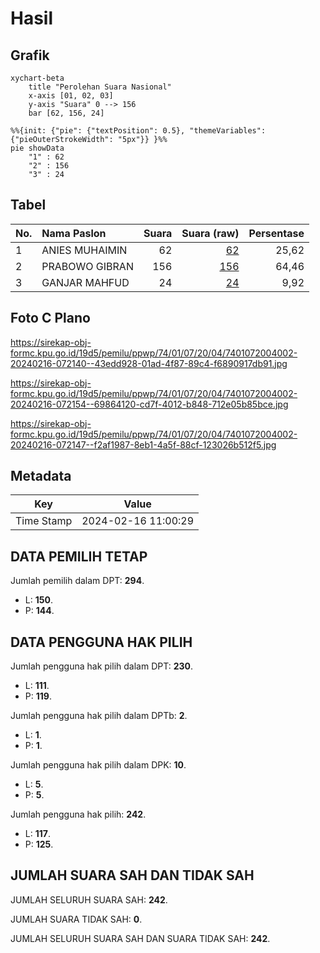 # Hasil

## Grafik

```mermaid
xychart-beta
    title "Perolehan Suara Nasional"
    x-axis [01, 02, 03]
    y-axis "Suara" 0 --> 156
    bar [62, 156, 24]
```

```mermaid
%%{init: {"pie": {"textPosition": 0.5}, "themeVariables": {"pieOuterStrokeWidth": "5px"}} }%%
pie showData
    "1" : 62
    "2" : 156
    "3" : 24
```

## Tabel

| No. | Nama Paslon    | Suara | Suara (raw) | Persentase |
|:--- |:-------------- | -----:| -----------:| ----------:|
| 1   | ANIES MUHAIMIN | 62    | [62][p-1]   | 25,62      |
| 2   | PRABOWO GIBRAN | 156   | [156][p-2]  | 64,46      |
| 3   | GANJAR MAHFUD  | 24    | [24][p-3]   | 9,92       |


[p-1]: https://github.com/gigit-pemilu/pemilu-2024/blob/main/pilpres/hitung-suara/sub/74-sulawesi-tenggara/sub/01-kolaka/sub/07-pomalaa/sub/2004-pelambua/sub/002-tps/sub/paslon-1.txt
[p-2]: https://github.com/gigit-pemilu/pemilu-2024/blob/main/pilpres/hitung-suara/sub/74-sulawesi-tenggara/sub/01-kolaka/sub/07-pomalaa/sub/2004-pelambua/sub/002-tps/sub/paslon-2.txt
[p-3]: https://github.com/gigit-pemilu/pemilu-2024/blob/main/pilpres/hitung-suara/sub/74-sulawesi-tenggara/sub/01-kolaka/sub/07-pomalaa/sub/2004-pelambua/sub/002-tps/sub/paslon-3.txt

## Foto C Plano

https://sirekap-obj-formc.kpu.go.id/19d5/pemilu/ppwp/74/01/07/20/04/7401072004002-20240216-072140--43edd928-01ad-4f87-89c4-f6890917db91.jpg

https://sirekap-obj-formc.kpu.go.id/19d5/pemilu/ppwp/74/01/07/20/04/7401072004002-20240216-072154--69864120-cd7f-4012-b848-712e05b85bce.jpg

https://sirekap-obj-formc.kpu.go.id/19d5/pemilu/ppwp/74/01/07/20/04/7401072004002-20240216-072147--f2af1987-8eb1-4a5f-88cf-123026b512f5.jpg


## Metadata

| Key        | Value               |
| ---------- | ------------------- |
| Time Stamp | 2024-02-16 11:00:29 |


## DATA PEMILIH TETAP

Jumlah pemilih dalam DPT: **294**.
 * L: **150**.
 * P: **144**.

## DATA PENGGUNA HAK PILIH

Jumlah pengguna hak pilih dalam DPT: **230**.
 * L: **111**.
 * P: **119**.

Jumlah pengguna hak pilih dalam DPTb: **2**.
 * L: **1**.
 * P: **1**.

Jumlah pengguna hak pilih dalam DPK: **10**.
 * L: **5**.
 * P: **5**.

Jumlah pengguna hak pilih: **242**.
 * L: **117**.
 * P: **125**.

## JUMLAH SUARA SAH DAN TIDAK SAH

JUMLAH SELURUH SUARA SAH: **242**.

JUMLAH SUARA TIDAK SAH: **0**.

JUMLAH SELURUH SUARA SAH DAN SUARA TIDAK SAH: **242**.


